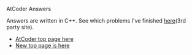 AtCoder Answers

Answers are written in C++.
See which problems I've finished [here](http://kenkoooo.com/atcoder/?name=L3Sota&rivals=&list=0)(3rd party site).

- [AtCoder top page here](http://atcoder.jp)
- [New top page is here](http://new.atcoder.jp)

